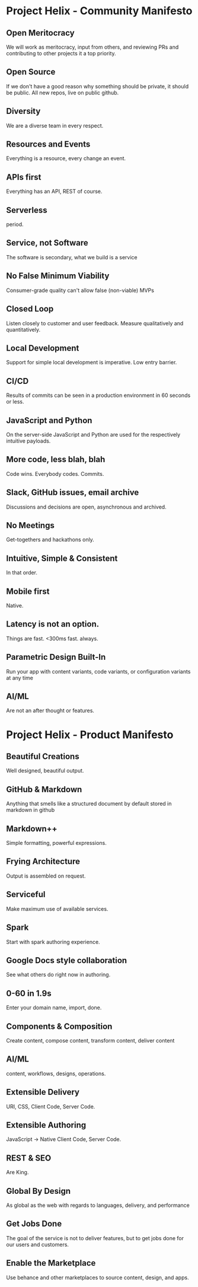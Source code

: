 # Project Helix - Community Manifesto


## Open Meritocracy

We will work as meritocracy, input from others, and reviewing PRs and contributing to other projects it a top priority.

## Open Source

If we don't have a good reason why something should be private, it should be public. All new repos, live on public github.

## Diversity

We are a diverse team in every respect.

## Resources and Events

Everything is a resource, every change an event. 

## APIs first

Everything has an API, REST of course.

## Serverless

period.

## Service, not Software

The software is secondary, what we build is a service

## No False Minimum Viability

Consumer-grade quality can't allow false (non-viable) MVPs

## Closed Loop

Listen closely to customer and user feedback. Measure qualitatively and quantitatively.

## Local Development

Support for simple local development is imperative. Low entry barrier.

## CI/CD

Results of commits can be seen in a production environment in 60 seconds or less.

## JavaScript and Python

On the server-side JavaScript and Python are used for the respectively intuitive payloads.

## More code, less blah, blah

Code wins. Everybody codes. Commits.

## Slack, GitHub issues, email archive

Discussions and decisions are open, asynchronous and archived.

## No Meetings

Get-togethers and hackathons only.

## Intuitive, Simple & Consistent

In that order.

## Mobile first

Native.

## Latency is not an option.

Things are fast. <300ms fast. always.

## Parametric Design Built-In

Run your app with content variants, code variants, or configuration variants at any time  

## AI/ML

Are not an after thought or features.


# Project Helix - Product Manifesto

## Beautiful Creations

Well designed, beautiful output.

## GitHub & Markdown

Anything that smells like a structured document by default stored in markdown in github

## Markdown++

Simple formatting, powerful expressions.

## Frying Architecture

Output is assembled on request.

## Serviceful

Make maximum use of available services.

## Spark

Start with spark authoring experience.

## Google Docs style collaboration

See what others do right now in authoring.

## 0-60 in 1.9s

Enter your domain name, import, done.

## Components & Composition

Create content, compose content, transform content, deliver content

## AI/ML

content, workflows, designs, operations.

## Extensible Delivery

URI, CSS, Client Code, Server Code.

## Extensible Authoring

JavaScript -> Native Client Code, Server Code.

## REST & SEO

Are King.

## Global By Design

As global as the web with regards to languages, delivery, and performance

## Get Jobs Done

The goal of the service is not to deliver features, but to get jobs done for our users and customers. 

## Enable the Marketplace

Use behance and other marketplaces to source content, design, and apps.
